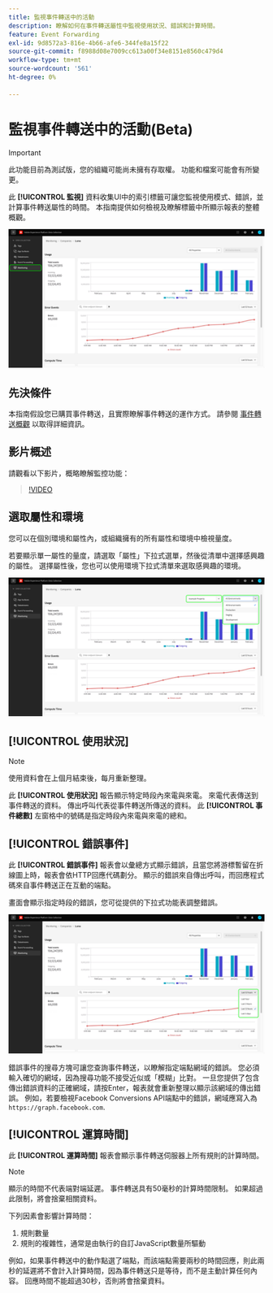 ```yaml
---
title: 監視事件轉送中的活動
description: 瞭解如何在事件轉送屬性中監視使用狀況、錯誤和計算時間。
feature: Event Forwarding
exl-id: 9d8572a3-816e-4b66-afe6-344fe8a15f22
source-git-commit: f8988d08e7009cc613a00f34e8151e8560c479d4
workflow-type: tm+mt
source-wordcount: '561'
ht-degree: 0%

---
```


# 監視事件轉送中的活動(Beta)

>[!IMPORTANT]
>
>此功能目前為測試版，您的組織可能尚未擁有存取權。 功能和檔案可能會有所變更。

此 **[!UICONTROL 監視]** 資料收集UI中的索引標籤可讓您監視使用模式、錯誤，並計算事件轉送屬性的時間。 本指南提供如何檢視及瞭解標籤中所顯示報表的整體概觀。

![此影像顯示資料收集UI中的監視索引標籤](../../images/ui/event-forwarding/monitoring/monitoring-tab.png)

## 先決條件

本指南假設您已購買事件轉送，且實際瞭解事件轉送的運作方式。 請參閱 [事件轉送概觀](./overview.md) 以取得詳細資訊。

## 影片概述

請觀看以下影片，概略瞭解監控功能：

>[!VIDEO](https://video.tv.adobe.com/v/343999?quality=12&learn=on)

## 選取屬性和環境

您可以在個別環境和屬性內，或組織擁有的所有屬性和環境中檢視量度。

若要顯示單一屬性的量度，請選取「屬性」下拉式選單，然後從清單中選擇感興趣的屬性。 選擇屬性後，您也可以使用環境下拉式清單來選取感興趣的環境。

![此影像顯示UI中的屬性環境下拉式選單](../../images/ui/event-forwarding/monitoring/property-environment.png)

## [!UICONTROL 使用狀況]

>[!NOTE]
>
>使用資料會在上個月結束後，每月重新整理。

此 **[!UICONTROL 使用狀況]** 報告顯示特定時段內來電與來電。 來電代表傳送到事件轉送的資料。 傳出呼叫代表從事件轉送所傳送的資料。 此 **[!UICONTROL 事件總數]** 左窗格中的號碼是指定時段內來電與來電的總和。

## [!UICONTROL 錯誤事件]

此 **[!UICONTROL 錯誤事件]** 報表會以彙總方式顯示錯誤，且當您將游標暫留在折線圖上時，報表會依HTTP回應代碼劃分。 顯示的錯誤來自傳出呼叫，而回應程式碼來自事件轉送正在互動的端點。

畫面會顯示指定時段的錯誤，您可從提供的下拉式功能表調整錯誤。

![此影像顯示錯誤事件報告的時段下拉式功能表](../../images/ui/event-forwarding/monitoring/error-time.png)

錯誤事件的搜尋方塊可讓您查詢事件轉送，以瞭解指定端點網域的錯誤。 您必須輸入確切的網域，因為搜尋功能不接受近似或「模糊」比對。 一旦您提供了包含傳出錯誤資料的正確網域，請按Enter，報表就會重新整理以顯示該網域的傳出錯誤。 例如，若要檢視Facebook Conversions API端點中的錯誤，網域應寫入為 `https://graph.facebook.com`.

## [!UICONTROL 運算時間]

此 **[!UICONTROL 運算時間]** 報表會顯示事件轉送伺服器上所有規則的計算時間。

>[!NOTE]
>
>顯示的時間不代表端對端延遲。 事件轉送具有50毫秒的計算時間限制。 如果超過此限制，將會捨棄相關資料。

下列因素會影響計算時間：

1. 規則數量
2. 規則的複雜性，通常是由執行的自訂JavaScript數量所驅動

例如，如果事件轉送中的動作點選了端點，而該端點需要兩秒的時間回應，則此兩秒的延遲將不會計入計算時間，因為事件轉送只是等待，而不是主動計算任何內容。 回應時間不能超過30秒，否則將會捨棄資料。
